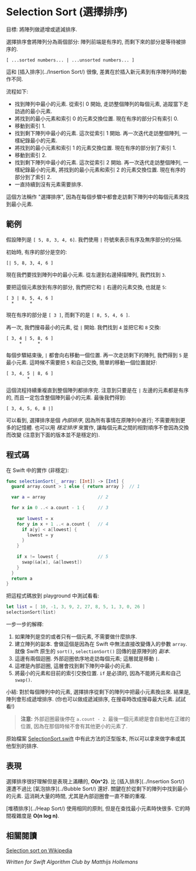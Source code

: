 # Selection Sort (選擇排序)

<!--
Goal: Sort an array from low to high (or high to low).

You are given an array of numbers and need to put them in the right order. The selection sort algorithm divides the array into two parts: the beginning of the array is sorted, while the rest of the array consists of the numbers that still remain to be sorted. 
-->

目標: 將陣列做遞增或遞減排序.

選擇排序會將陣列分為兩個部分: 陣列前端是有序的, 而剩下來的部分是等待被排序的.

	[ ...sorted numbers... | ...unsorted numbers... ]

<!--
This is similar to [insertion sort](../Insertion Sort/), but the difference is in how new numbers are added to the sorted portion.

It works as follows:

- Find the lowest number in the array. You start at index 0, loop through all the numbers in the array, and keep track of what the lowest number is.
- Swap the lowest number you've found with the number at index 0. Now the sorted portion consists of just the number at index 0.
- Go to index 1.
- Find the lowest number in the rest of the array. This time you start looking from index 1. Again you loop until the end of the array and keep track of the lowest number you come across.
- Swap it with the number at index 1. Now the sorted portion contains two numbers and extends from index 0 to index 1.
- Go to index 2.
- Find the lowest number in the rest of the array, starting from index 2, and swap it with the one at index 2. Now the array is sorted from index 0 to 2; this range contains the three lowest numbers in the array.
- And so on... until no numbers remain to be sorted.

It's called a "selection" sort, because at every step you search through the rest of the array to select the next lowest number.
-->

這和 [插入排序](../Insertion Sort/) 很像, 差異在於插入新元素到有序陣列時的動作不同.

流程如下:

- 找到陣列中最小的元素. 從索引 0 開始, 走訪整個陣列的每個元素, 追蹤當下走訪過的最小元素.
- 將找到的最小元素和索引 0 的元素交換位置. 現在有序的部分只有索引 0.
- 移動到索引 1.
- 找到剩下陣列中最小的元素. 這次從索引 1 開始. 再一次迭代走訪整個陣列, 一樣紀錄最小的元素.
- 將找到的最小元素和索引 1 的元素交換位置. 現在有序的部分到了索引 1.
- 移動到索引 2.
- 找到剩下陣列中最小的元素. 這次從索引 2 開始. 再一次迭代走訪整個陣列, 一樣紀錄最小的元素, 將找到的最小元素和索引 2 的元素交換位置. 現在有序的部分到了索引 2.
- 一直持續到沒有元素需要排序.

這個方法稱作 "選擇排序", 因為在每個步驟中都會走訪剩下陣列中的每個元素來找到最小元素.

<!--
## An example

Let's say the numbers to sort are `[ 5, 8, 3, 4, 6 ]`. We also keep track of where the sorted portion of the array ends, denoted by the `|` symbol. 

Initially, the sorted portion is empty:
-->

## 範例

假設陣列是 `[ 5, 8, 3, 4, 6]`. 我們使用 `|` 符號來表示有序及無序部分的分隔.

初始時, 有序的部分是空的:

	[| 5, 8, 3, 4, 6 ]

<!--
Now we find the lowest number in the array. We do that by scanning through the array from left to right, starting at the `|` bar. We find the number `3`.

To put this number into the sorted position, we swap it with the number next to the `|`, which is `5`:
-->


現在我們要找到陣列中的最小元素. 從左邊到右邊掃描陣列, 我們找到 `3`.

要把這個元素放到有序的部分, 我們把它和 `|` 右邊的元素交換, 也就是 `5`:

	[ 3 | 8, 5, 4, 6 ]
	  *      *

<!--
The sorted portion is now `[ 3 ]` and the rest is `[ 8, 5, 4, 6 ]`.

Again, we look for the lowest number, starting from the `|` bar. We find `4` and swap it with `8` to get:
-->

現在有序的部分是 `[ 3 ]`, 而剩下的是 `[ 8, 5, 4, 6 ]`.

再一次, 我們搜尋最小的元素, 從 `|` 開始. 我們找到 `4` 並把它和 `8` 交換:

	[ 3, 4 | 5, 8, 6 ]
	     *      *

<!--
With every step, the `|` bar moves one position to the right. We again look through the rest of the array and find `5` as the lowest number. There's no need to swap `5` with itself and we simply move forward:
-->

每個步驟結束後, `|` 都會向右移動一個位置. 再一次走訪剩下的陣列, 我們得到 `5` 是最小元素. 這時候不需要把 `5` 和自己交換, 簡單的移動一個位置就好:

	[ 3, 4, 5 | 8, 6 ]
	        *

<!--
This process repeats until the array is sorted. Note that everything to the left of the `|` bar is always in sorted order and always contains the lowest numbers in the array. Finally, we end up with:
-->

這個流程持續重複直到整個陣列都排序完. 注意到只要是在 `|` 左邊的元素都是有序的, 而且一定包含整個陣列最小的元素. 最後我們得到:

	[ 3, 4, 5, 6, 8 |]

<!--
As you can see, selection sort is an *in-place* sort because everything happens in the same array; no additional memory is necessary. You can also implement this as a *stable* sort so that identical elements do not get swapped around relative to each other (note that the version given below isn't stable).
-->

可以看到, 選擇排序是個 *內部排序*, 因為所有事情在原陣列中進行; 不需要用到更多的記憶體. 也可以用 *穩定排序* 來實作, 讓每個元素之間的相對順序不會因為交換而改變 (注意到下面的版本並不是穩定的).

<!--
## The code

Here is an implementation of selection sort in Swift:
-->


## 程式碼

在 Swift 中的實作 (非穩定):

```swift
func selectionSort(_ array: [Int]) -> [Int] {
  guard array.count > 1 else { return array }  // 1

  var a = array                    // 2

  for x in 0 ..< a.count - 1 {     // 3
    
    var lowest = x
    for y in x + 1 ..< a.count {   // 4
      if a[y] < a[lowest] {
        lowest = y
      }
    }
    
    if x != lowest {               // 5
      swap(&a[x], &a[lowest])
    }
  }
  return a
}
```

<!--
Put this code in a playground and test it like so:
-->

把這程式碼放到 playground 中測試看看:

```swift
let list = [ 10, -1, 3, 9, 2, 27, 8, 5, 1, 3, 0, 26 ]
selectionSort(list)
```

<!--
A step-by-step explanation of how the code works:

1. If the array is empty or only contains a single element, then there's not much point to sorting it.

2. Make a copy of the array. This is necessary because we cannot modify the contents of the `array` parameter directly in Swift. Like Swift's own `sort()`, the `selectionSort()` function will return a sorted *copy* of the original array.

3. There are two loops inside this function. The outer loop looks at each of the elements in the array in turn; this is what moves the `|` bar forward.

4. This is the inner loop. It finds the lowest number in the rest of the array.

5. Swap the lowest number with the current array index. The `if` check is necessary because you can't `swap()` an element with itself in Swift.

In summary: For each element of the array, selection sort swaps positions with the lowest value from the rest of the array. As a result, the array gets sorted from the left to the right. (You can also do it right-to-left, in which case you always look for the largest number in the array. Give that a try!)

> **Note:** The outer loop ends at index `a.count - 2`. The very last element will automatically always be in the correct position because at that point there are no other smaller elements left.

The source file [SelectionSort.swift](SelectionSort.swift) has a version of this function that uses generics, so you can also use it to sort strings and other types.
-->

一步一步的解釋:

1. 如果陣列是空的或者只有一個元素, 不需要做什麼排序.
2. 建立陣列的副本. 會做這個是因為在 Swift 中無法直接改變傳入的參數 `array`. 就像 Swift 原生的 `sort()`, `selectionSort()` 回傳的是原陣列的 *副本*.
3. 這邊有兩個迴圈. 外部迴圈依序地走訪每個元素; 這層就是移動 `|`.
4. 這裡是內部迴圈, 這層會找到剩下陣列中最小的元素.
5. 將最小的元素和目前的索引交換位置. `if` 是必須的, 因為不能將元素和自己 `swap()`.

小結: 對於每個陣列中的元素, 選擇排序從剩下的陣列中把最小元素換出來. 結果是, 陣列會形成遞增排序. (你也可以做成遞減排序, 在搜尋時改成搜尋最大元素. 試試看!)

> **注意:** 外部迴圈最後停在 `a.count - 2`. 最後一個元素總是會自動地在正確的位置, 因為在那個時候不會有其他更小的元素了.

原始檔案 [SelectionSort.swift](Selection.swift) 中有此方法的泛型版本, 所以可以拿來做字串或其他型別的排序.

<!--
## Performance

Selection sort is easy to understand but it performs quite badly, **O(n^2)**. It's worse than [insertion sort](../Insertion Sort/) but better than [bubble sort](../Bubble Sort/). The killer is  finding the lowest element in the rest of the array. This takes up a lot of time, especially since the inner loop will be performed over and over.

[Heap sort](../Heap Sort/) uses the same principle as selection sort but has a really fast method for finding the minimum value in the rest of the array. Its performance is **O(n log n)**.
-->

## 表現

選擇排序很好理解但是表現上滿糟的, **O(n^2)**. 比 [插入排序](../Insertion Sort/) 還遭不過比 [氣泡排序](../Bubble Sort/) 還好. 關鍵在於從剩下的陣列中找到最小的元素. 這消耗大量的時間, 尤其是內部迴圈會一直不斷的重複.

[堆積排序](../Heap Sort/) 使用相同的原則, 但是在查找最小元素時快很多. 它的時間複雜度是 **O(n log n)**.

<!--
## See also
-->
## 相關閱讀

[Selection sort on Wikipedia](https://en.wikipedia.org/wiki/Selection_sort)

*Written for Swift Algorithm Club by Matthijs Hollemans*
